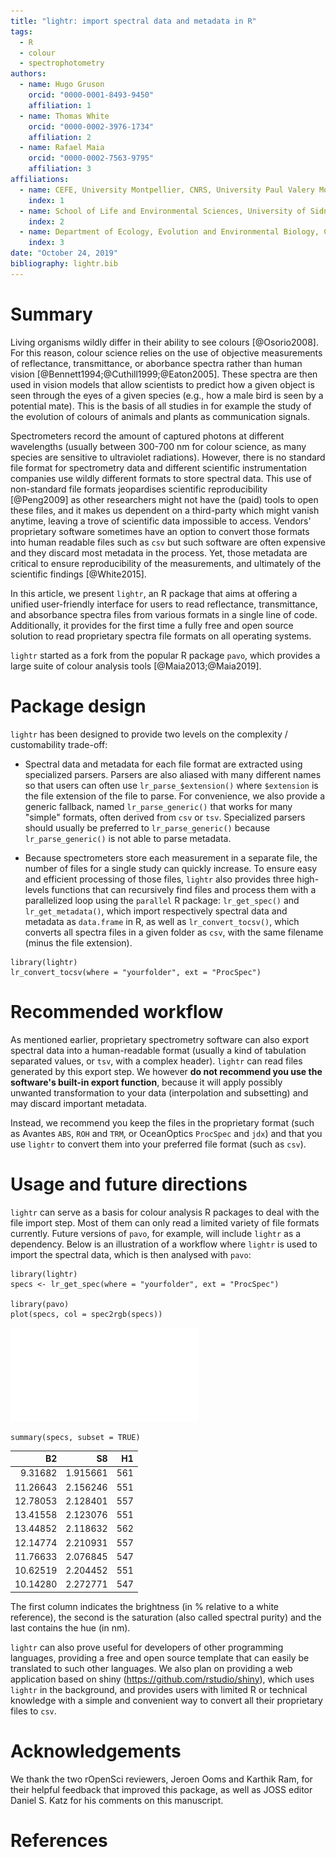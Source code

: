 ```yaml
---
title: "lightr: import spectral data and metadata in R"
tags:
  - R
  - colour
  - spectrophotometry
authors: 
  - name: Hugo Gruson
    orcid: "0000-0001-8493-9450"
    affiliation: 1
  - name: Thomas White
    orcid: "0000-0002-3976-1734"
    affiliation: 2
  - name: Rafael Maia
    orcid: "0000-0002-7563-9795"
    affiliation: 3
affiliations:
  - name: CEFE, University Montpellier, CNRS, University Paul Valery Montpellier 3, EPHE, IRD, Montpellier, France
    index: 1
  - name: School of Life and Environmental Sciences, University of Sidney, Sidney, NSW, Australia
    index: 2
  - name: Department of Ecology, Evolution and Environmental Biology, Columbia University, New York, NY
    index: 3
date: "October 24, 2019"
bibliography: lightr.bib
---
```


# Summary

Living organisms wildly differ in their ability to see colours [@Osorio2008].
For this reason, colour science relies on the use of objective measurements of
reflectance, transmittance, or aborbance spectra rather than human vision
[@Bennett1994;@Cuthill1999;@Eaton2005]. These spectra are then used in vision
models that allow scientists to predict how a given object is seen through the
eyes of a given species (e.g., how a male bird is seen by a potential mate).
This is the basis of all studies in for example the study of the evolution of
colours of animals and plants as communication signals.

Spectrometers record the amount of captured photons at different wavelengths
(usually between 300-700 nm for colour science, as many species are sensitive to
ultraviolet radiations). However, there is no standard file format for
spectrometry data and different scientific instrumentation companies use wildly
different formats to store spectral data. This use of non-standard file formats
jeopardises scientific reproducibility [@Peng2009] as other researchers might
not have the (paid) tools to open these files, and it makes us dependent on a
third-party which might vanish anytime, leaving a trove of scientific data
impossible to access. Vendors' proprietary software sometimes have an option to
convert those formats into human readable files such as `csv` but such software
are often expensive and they discard most metadata in the process. Yet, those
metadata are critical to ensure reproducibility of the measurements, and
ultimately of the scientific findings [@White2015].

In this article, we present `lightr`, an R package that aims at offering a
unified user-friendly interface for users to read reflectance, transmittance,
and absorbance spectra files from various formats in a single line of code.
Additionally, it provides for the first time a fully free and open source
solution to read proprietary spectra file formats on all operating systems.

`lightr` started as a fork from the popular R package `pavo`, which provides a
large suite of colour analysis tools [@Maia2013;@Maia2019].

# Package design

`lightr` has been designed to provide two levels on the complexity / 
customability trade-off:

* Spectral data and metadata for each file format are extracted using 
specialized parsers. Parsers are also aliased with many different names so that
users can often use `lr_parse_$extension()` where `$extension` is the file 
extension of the file to parse. For convenience, we also provide a generic 
fallback, named `lr_parse_generic()` that works for many "simple" formats, often
derived from `csv` or `tsv`. Specialized parsers should usually be preferred to
`lr_parse_generic()` because `lr_parse_generic()` is not able to parse metadata.

* Because spectrometers store each measurement in a separate file, the number of
files for a single study can quickly increase. To ensure easy and efficient
processing of those files, `lightr` also provides three high-levels functions
that can recursively find files and process them with a parallelized loop using
the `parallel` R package: `lr_get_spec()` and `lr_get_metadata()`, which import
respectively spectral data and metadata as `data.frame` in R, as well as
`lr_convert_tocsv()`, which converts all spectra files in a given folder as
`csv`, with the same filename (minus the file extension).

```
library(lightr)
lr_convert_tocsv(where = "yourfolder", ext = "ProcSpec")
```

# Recommended workflow

As mentioned earlier, proprietary spectrometry software can also export 
spectral data into a human-readable format (usually a kind of tabulation
separated values, or `tsv`, with a complex header). `lightr` can read files 
generated by this export step. We however
**do not recommend you use the software's built-in export function**,
because it will apply possibly unwanted transformation to your data
(interpolation and  subsetting) and may discard important metadata.

Instead, we recommend you keep the files in the proprietary format (such as
Avantes `ABS`, `ROH` and `TRM`, or OceanOptics `ProcSpec` and `jdx`) and that
you use `lightr` to convert them into your preferred file format (such as 
`csv`). 

# Usage and future directions

`lightr` can serve as a basis for colour analysis R packages to deal with the
file import step. Most of them can only read a limited variety of file
formats currently. Future versions of `pavo`, for example, will include `lightr`
as a dependency. Below is an illustration of a workflow where `lightr` is used
to import the spectral data, which is then analysed with `pavo`:

```
library(lightr)
specs <- lr_get_spec(where = "yourfolder", ext = "ProcSpec")

library(pavo)
plot(specs, col = spec2rgb(specs))
```

![](specs_joss.pdf)

```
summary(specs, subset = TRUE)
```

|       B2|       S8|  H1|
|--------:|--------:|---:|
|  9.31682| 1.915661| 561|
| 11.26643| 2.156246| 551|
| 12.78053| 2.128401| 557|
| 13.41558| 2.123076| 551|
| 13.44852| 2.118632| 562|
| 12.14774| 2.210931| 557|
| 11.76633| 2.076845| 547|
| 10.62519| 2.204452| 551|
| 10.14280| 2.272771| 547|

The first column indicates the brightness (in % relative to a white reference),
the second is the saturation (also called spectral purity) and the last contains
the hue (in nm).

`lightr` can also prove useful for developers of 
other programming languages, providing a free and open source template that can
easily be translated to such other languages.
We also plan on providing a web application based on shiny 
(<https://github.com/rstudio/shiny>), which uses `lightr` in the background, and
provides users with limited R or technical knowledge with a simple and 
convenient way to convert all their proprietary files to `csv`.

# Acknowledgements

We thank the two rOpenSci reviewers, Jeroen Ooms and Karthik Ram, for their 
helpful feedback that improved this package, as well as JOSS editor Daniel S. 
Katz for his comments on this manuscript.

# References
